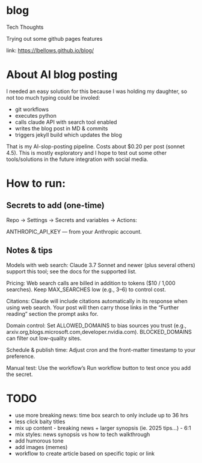 # blog
Tech Thoughts

Trying out some github pages features

link: https://lbellows.github.io/blog/

# About AI blog posting

I needed an easy solution for this because I was holding my daughter, so not too much typing could be involed:

* git workflows
* executes python
* calls claude API with search tool enabled
* writes the blog post in MD & commits
* triggers jekyll build which updates the blog

That is my AI-slop-posting pipeline.  Costs about $0.20 per post (sonnet 4.5). This is mostly exploratory and I hope to test out some other tools/solutions in the future integration with social media.

# How to run:
## Secrets to add (one-time)

Repo → Settings → Secrets and variables → Actions:

ANTHROPIC_API_KEY — from your Anthropic account.

## Notes & tips

Models with web search: Claude 3.7 Sonnet and newer (plus several others) support this tool; see the docs for the supported list. 

Pricing: Web search calls are billed in addition to tokens ($10 / 1,000 searches). Keep MAX_SEARCHES low (e.g., 3–6) to control cost. 

Citations: Claude will include citations automatically in its response when using web search. Your post will then carry those links in the “Further reading” section the prompt asks for. 

Domain control: Set ALLOWED_DOMAINS to bias sources you trust (e.g., arxiv.org,blogs.microsoft.com,developer.nvidia.com). BLOCKED_DOMAINS can filter out low-quality sites. 

Schedule & publish time: Adjust cron and the front-matter timestamp to your preference.

Manual test: Use the workflow’s Run workflow button to test once you add the secret.

# TODO
* use more breaking news: time box search to only include up to 36 hrs
* less click baity titles
* mix up content - breaking news + larger synopsis (ie. 2025 tips...) - 6:1
* mix styles: news synopsis vs how to tech walkthrough
* add humorous tone
* add images (memes)
* workflow to create article based on specific topic or link